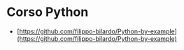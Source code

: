 # Corso Python

- [https://github.com/filippo-bilardo/Python-by-example](https://github.com/filippo-bilardo/Python-by-example)